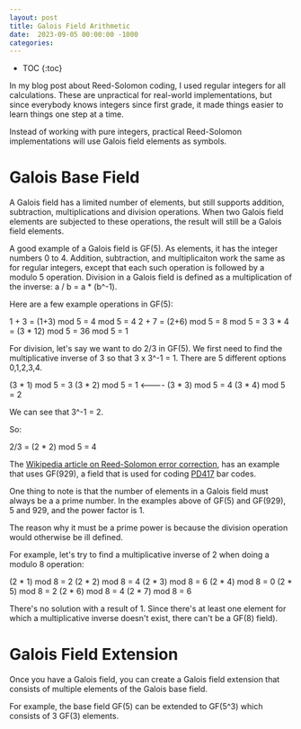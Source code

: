 ```yaml
---
layout: post
title: Galois Field Arithmetic
date:  2023-09-05 00:00:00 -1000
categories:
---
```


<script src="https://polyfill.io/v3/polyfill.min.js?features=es6"></script>
<script id="MathJax-script" async src="https://cdn.jsdelivr.net/npm/mathjax@3/es5/tex-mml-chtml.js"></script>

* TOC
{:toc}


In my blog post about Reed-Solomon coding, I used regular integers for all calculations.
These are unpractical for real-world implementations, but since everybody knows integers
since first grade, it made things easier to learn things one step at a time.

Instead of working with pure integers, practical Reed-Solomon implementations will
use Galois field elements as symbols.

# Galois Base Field

A Galois field has a limited number of elements, but still supports addition, subtraction,
multiplications and division operations. When two Galois field elements are subjected
to these operations, the result will still be a Galois field elements.

A good example of a Galois field is GF(5). As elements, it has the integer numbers 0 to 4.
Addition, subtraction, and multiplicaiton work the same as for regular integers, 
except that each such operation is followed by a modulo 5 operation. Division in a Galois field
is defined as a multiplication of the inverse: a / b = a * (b^-1).

Here are a few example operations in GF(5):

1 + 3 = (1+3) mod 5 = 4 mod 5 = 4
2 + 7 = (2+6) mod 5 = 8 mod 5 = 3
3 * 4 = (3 * 12) mod 5 = 36 mod 5 = 1

For division, let's say we want to do 2/3 in GF(5). We first need to find the multiplicative
inverse of 3 so that 3 x 3^-1 = 1. There are 5 different options 0,1,2,3,4.

(3 * 1) mod 5 = 3
(3 * 2) mod 5 = 1       <----
(3 * 3) mod 5 = 4
(3 * 4) mod 5 = 2

We can see that 3^-1 = 2.

So:

2/3 = (2 * 2) mod 5 = 4

The [Wikipedia article on Reed-Solomon error correction](https://en.wikipedia.org/wiki/Reed–Solomon_error_correction#Error_locator_polynomial),
has an example that uses GF(929), a field that is used for coding [PD417](https://en.wikipedia.org/wiki/PDF417)
bar codes.

One thing to note is that the number of elements in a Galois field must always be a
a prime number. In the examples above of GF(5) and GF(929), 5 and 929, and the power
factor is 1.

The reason why it must be a prime power is because the division operation would otherwise be ill defined.

For example, let's try to find a multiplicative inverse of 2 when doing a modulo 8 operation:

(2 * 1) mod 8 = 2
(2 * 2) mod 8 = 4
(2 * 3) mod 8 = 6
(2 * 4) mod 8 = 0
(2 * 5) mod 8 = 2
(2 * 6) mod 8 = 4
(2 * 7) mod 8 = 6

There's no solution with a result of 1. Since there's at least one element for which a
multiplicative inverse doesn't exist, there can't be a GF(8) field).

# Galois Field Extension

Once you have a Galois field, you can create a Galois field extension that consists of multiple elements
of the Galois base field.

For example, the base field GF(5) can be extended to GF(5^3) which consists of 3 GF(3) elements.




